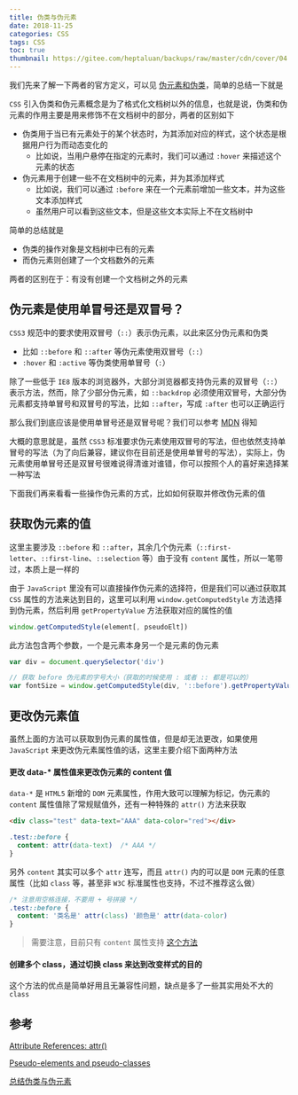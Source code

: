 ```yaml
---
title: 伪类与伪元素
date: 2018-11-25
categories: CSS
tags: CSS
toc: true
thumbnail: https://gitee.com/heptaluan/backups/raw/master/cdn/cover/04.jpg
---
```


我们先来了解一下两者的官方定义，可以见 [伪元素和伪类](https://www.w3.org/TR/CSS2/selector.html#pseudo-elements)，简单的总结一下就是

<!--more-->

`CSS` 引入伪类和伪元素概念是为了格式化文档树以外的信息，也就是说，伪类和伪元素的作用主要是用来修饰不在文档树中的部分，两者的区别如下

* 伪类用于当已有元素处于的某个状态时，为其添加对应的样式，这个状态是根据用户行为而动态变化的
  * 比如说，当用户悬停在指定的元素时，我们可以通过 `:hover` 来描述这个元素的状态
* 伪元素用于创建一些不在文档树中的元素，并为其添加样式
  * 比如说，我们可以通过 `:before` 来在一个元素前增加一些文本，并为这些文本添加样式
  * 虽然用户可以看到这些文本，但是这些文本实际上不在文档树中

简单的总结就是

* 伪类的操作对象是文档树中已有的元素
* 而伪元素则创建了一个文档数外的元素

两者的区别在于：有没有创建一个文档树之外的元素


## 伪元素是使用单冒号还是双冒号？

`CSS3` 规范中的要求使用双冒号（`::`）表示伪元素，以此来区分伪元素和伪类

* 比如 `::before` 和 `::after` 等伪元素使用双冒号（`::`）
* `:hover` 和 `:active` 等伪类使用单冒号（`:`）

除了一些低于 `IE8` 版本的浏览器外，大部分浏览器都支持伪元素的双冒号（`::`）表示方法，然而，除了少部分伪元素，如 `::backdrop` 必须使用双冒号，大部分伪元素都支持单冒号和双冒号的写法，比如 `::after`，写成 `:after` 也可以正确运行

那么我们到底应该是使用单冒号还是双冒号呢？我们可以参考 [MDN](https://developer.mozilla.org/en-US/docs/Learn/CSS/Introduction_to_CSS/Selectors#CSS3_pseudo-element_double_colon_syntax) 得知

大概的意思就是，虽然 `CSS3` 标准要求伪元素使用双冒号的写法，但也依然支持单冒号的写法（为了向后兼容，建议你在目前还是使用单冒号的写法），实际上，伪元素使用单冒号还是双冒号很难说得清谁对谁错，你可以按照个人的喜好来选择某一种写法

下面我们再来看看一些操作伪元素的方式，比如如何获取并修改伪元素的值





## 获取伪元素的值

这里主要涉及 `::before` 和 `::after`，其余几个伪元素（`::first-letter`、`::first-line`、`::selection` 等）由于没有 `content` 属性，所以一笔带过，本质上是一样的

由于 `JavaScript` 里没有可以直接操作伪元素的选择符，但是我们可以通过获取其 `CSS` 属性的方法来达到目的，这里可以利用 `window.getComputedStyle` 方法选择到伪元素，然后利用 `getPropertyValue` 方法获取对应的属性的值

```js
window.getComputedStyle(element[, pseudoElt])
```

此方法包含两个参数，一个是元素本身另一个是元素的伪元素

```js
var div = document.querySelector('div')

// 获取 before 伪元素的字号大小（获取的时候使用 : 或者 :: 都是可以的）
var fontSize = window.getComputedStyle(div, '::before').getPropertyValue('content')
```



## 更改伪元素值

虽然上面的方法可以获取到伪元素的属性值，但是却无法更改，如果使用 `JavaScript` 来更改伪元素属性值的话，这里主要介绍下面两种方法

#### 更改 data-* 属性值来更改伪元素的 content 值

`data-*` 是 `HTML5` 新增的 `DOM` 元素属性，作用大致可以理解为标记，伪元素的 `content` 属性值除了常规赋值外，还有一种特殊的 `attr()` 方法来获取

```html
<div class="test" data-text="AAA" data-color="red"></div>
```

```css
.test::before {
  content: attr(data-text)  /* AAA */
}
```

另外 `content` 其实可以多个 `attr` 连写，而且 `attr()` 内的可以是 `DOM` 元素的任意属性（比如 `class` 等，甚至非 `W3C` 标准属性也支持，不过不推荐这么做）

```css
/* 注意用空格连接，不要用 + 号拼接 */
.test::before {
  content: '类名是' attr(class) '颜色是' attr(data-color)
}
```

> 需要注意，目前只有 `content` 属性支持 [这个方法](https://www.w3.org/TR/css3-values/#attr-notation)


#### 创建多个 class，通过切换 class 来达到改变样式的目的

这个方法的优点是简单好用且无兼容性问题，缺点是多了一些其实用处不大的 `class`



## 参考

[Attribute References: attr()](https://www.w3.org/TR/css3-values/#attr-notation)

[Pseudo-elements and pseudo-classes](https://www.w3.org/TR/CSS2/selector.html#pseudo-elements)

[总结伪类与伪元素](http://www.alloyteam.com/2016/05/summary-of-pseudo-classes-and-pseudo-elements/)